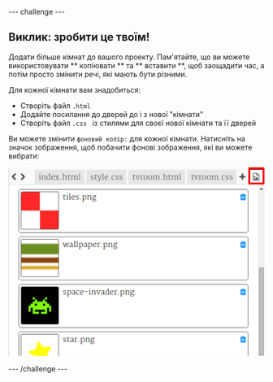 \--- challenge \---

## Виклик: зробити це твоїм!

Додати більше кімнат до вашого проекту. Пам'ятайте, що ви можете використовувати ** копіювати ** та ** вставити **, щоб заощадити час, а потім просто змінити речі, які мають бути різними.

Для кожної кімнати вам знадобиться:

+ Створіть файл `.html `
+ Додайте посилання до дверей до і з нової "кімнати"
+ Створіть файл `.css ` із стилями для своєї нової кімнати та її дверей

Ви можете змінити ` фоновий колір: ` для кожної кімнати. Натисніть на значок зображення, щоб побачити фонові зображення, які ви можете вибрати:

![скріншот](images/rooms-images.png)

\--- /challenge \---
